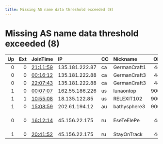 ```yaml
---
title: Missing AS name data threshold exceeded (8)
---
```


# Missing AS name data threshold exceeded (8)

|   Up |   Ext | JoinTime                                                                                            | IP             | CC   | Nickname     |   ORp |   Dirp | Version           | Contact                   | OS    |   eFamMembers |
|-----:|------:|:----------------------------------------------------------------------------------------------------|:---------------|:-----|:-------------|------:|-------:|:------------------|:--------------------------|:------|--------------:|
|    0 |     0 | [21:11:59](https://metrics.torproject.org/rs.html#details/745E5AB69702F7DC03C4AEA9F6BBB72C8E281483) | 135.181.222.87 | ca   | GermanCraft1 |   443 |     80 | 0.4.5.8           | 4096R/0x4cf76925833e2e24  | Linux |             1 |
|    0 |     0 | [00:16:12](https://metrics.torproject.org/rs.html#details/B293F4D4B1835921C984752B05B18EE75345CF8B) | 135.181.222.88 | ca   | GermanCraft3 |   443 |     80 | 0.4.5.8           | 4096R/0x4cf76925833e2e24  | Linux |             1 |
|    0 |     0 | [22:07:43](https://metrics.torproject.org/rs.html#details/495C71CFBF4AF222C74C5CA64380332C296456BB) | 135.181.222.88 | ca   | GermanCraft3 |   443 |     80 | 0.4.5.8           | 4096R/0x4cf76925833e2e24  | Linux |             1 |
|    1 |     0 | [00:07:07](https://metrics.torproject.org/rs.html#details/8B2DF446C54886285DD6B812F5C8D4131B6FD06A) | 162.55.186.226 | us   | lunaontop    |  9001 |      0 | 0.4.5.8           | None                      | Linux |             1 |
|    1 |     1 | [10:55:08](https://metrics.torproject.org/rs.html#details/050A8AEAFFEE7C0F72C2E51FFD6881AFB46C9278) | 18.135.122.85  | us   | RELEXIT102   |  9001 |     80 | 0.4.5.8           | RELEXIT102 at gmail dot c | Linux |             1 |
|    1 |     0 | [15:08:59](https://metrics.torproject.org/rs.html#details/F5DFD78F3E7F6D17D750A215A2400B4B3094C79D) | 202.61.194.12  | au   | bathysphere3 |  9001 |      0 | 0.4.5.8           | None                      | Linux |             1 |
|    0 |     0 | [16:12:14](https://metrics.torproject.org/rs.html#details/8D218037B38E3096524DA0D952CA1EEAB35E1F6D) | 45.156.22.175  | ru   | EseTeElePe   |   443 |      0 | 0.4.7.0-alpha-dev | mk6937@protonmail.com     | Linux |             1 |
|    1 |     0 | [20:41:52](https://metrics.torproject.org/rs.html#details/CD2476F6D39E359A98AB45DCE395CF73BFF3BE1C) | 45.156.22.175  | ru   | StayOnTrack  |   443 |      0 | 0.4.5.8           | mk6937@protonmail.com     | Linux |             1 |
